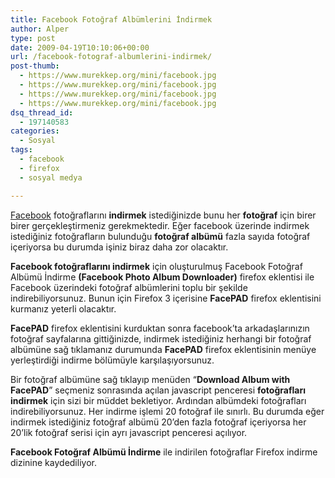 ```yaml
---
title: Facebook Fotoğraf Albümlerini İndirmek
author: Alper
type: post
date: 2009-04-19T10:10:06+00:00
url: /facebook-fotograf-albumlerini-indirmek/
post-thumb:
  - https://www.murekkep.org/mini/facebook.jpg
  - https://www.murekkep.org/mini/facebook.jpg
  - https://www.murekkep.org/mini/facebook.jpg
  - https://www.murekkep.org/mini/facebook.jpg
dsq_thread_id:
  - 197140583
categories:
  - Sosyal
tags:
  - facebook
  - firefox
  - sosyal medya

---
```

[Facebook][1] fotoğraflarını **indirmek** istediğinizde bunu her **fotoğraf** için birer birer gerçekleştirmeniz gerekmektedir. Eğer facebook üzerinde indirmek istediğiniz fotoğrafların bulunduğu **fotoğraf albümü** fazla sayıda fotoğraf içeriyorsa bu durumda işiniz biraz daha zor olacaktır. 

**Facebook fotoğraflarını indirmek** için oluşturulmuş Facebook Fotoğraf Albümü İndirme **(Facebook Photo Album Downloader)** firefox eklentisi ile Facebook üzerindeki fotoğraf albümlerini toplu bir şekilde indirebiliyorsunuz. Bunun için Firefox 3 içerisine **FacePAD** firefox eklentisini kurmanız yeterli olacaktır.<!--more-->

**FacePAD** firefox eklentisini kurduktan sonra facebook&#8217;ta arkadaşlarınızın fotoğraf sayfalarına gittiğinizde, indirmek istediğiniz herhangi bir fotoğraf albümüne sağ tıklamanız durumunda **FacePAD** firefox eklentisinin menüye yerleştirdiği indirme bölümüyle karşılaşıyorsunuz. 

Bir fotoğraf albümüne sağ tıklayıp menüden &#8220;**Download Album with FacePAD**&#8221; seçmeniz sonrasında açılan javascript penceresi **fotoğrafları indirmek** için sizi bir müddet bekletiyor. Ardından albümdeki fotoğrafları indirebiliyorsunuz. Her indirme işlemi 20 fotoğraf ile sınırlı. Bu durumda eğer indirmek istediğiniz fotoğraf albümü 20&#8217;den fazla fotoğraf içeriyorsa her 20&#8217;lik fotoğraf serisi için ayrı javascript penceresi açılıyor. 

**Facebook Fotoğraf Albümü İndirme** ile indirilen fotoğraflar Firefox indirme dizinine kaydediliyor.

 [1]: https://www.facebook.com/